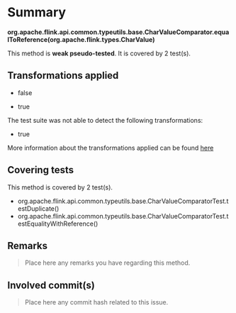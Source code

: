# Summary
**org.apache.flink.api.common.typeutils.base.CharValueComparator.equalToReference(org.apache.flink.types.CharValue)**

This method is **weak pseudo-tested**.
It is covered by 2 test(s). 


## Transformations applied

- false

- true


The test suite was not able to detect the following transformations:
 * true 


More information about the transformations applied can be found [here](https://github.com/STAMP-project/pitest-descartes)

## Covering tests
This method is covered by 2 test(s).
* org.apache.flink.api.common.typeutils.base.CharValueComparatorTest.testDuplicate()
* org.apache.flink.api.common.typeutils.base.CharValueComparatorTest.testEqualityWithReference()


## Remarks
> Place here any remarks you have regarding this method.

## Involved commit(s)

> Place here any commit hash related to this issue.
